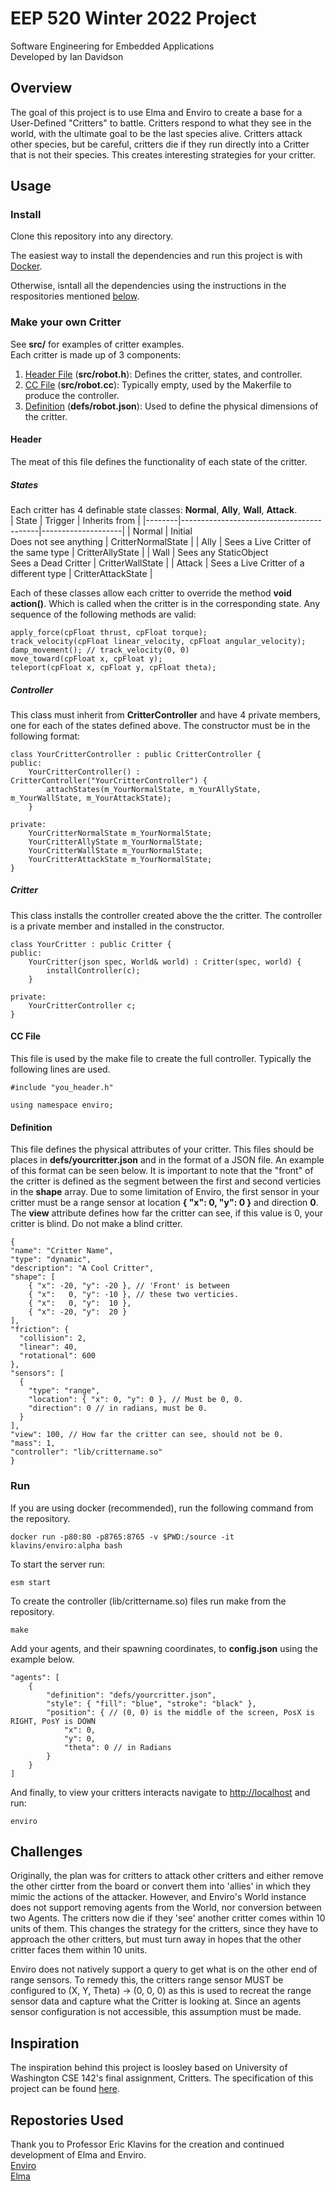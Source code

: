 # EEP 520 Winter 2022 Project

Software Engineering for Embedded Applications<br>
Developed by Ian Davidson

## Overview
The goal of this project is to use Elma and Enviro to create a base for a User-Defined "Critters" to battle. Critters respond to what they see in the world, with the ultimate goal to be the last species alive. Critters attack other species, but be careful, critters die if they run directly into a Critter that is not their species. This creates interesting strategies for your critter.

## Usage
### Install
Clone this repository into any directory.

The easiest way to install the dependencies and run this project is with [Docker](https://www.docker.com/).<br>

Otherwise, isntall all the dependencies using the instructions in the respositories mentioned [below](#repostories-used).<br>


### Make your own Critter
See **src/** for examples of critter examples.<br>
Each critter is made up of 3 components:
1. [Header File](#header) (**src/robot.h**): Defines the critter, states, and controller.
2. [CC File](#cc-file) (**src/robot.cc**): Typically empty, used by the Makerfile to produce the controller.
3. [Definition](#definition) (**defs/robot.json**): Used to define the physical dimensions of the critter.

#### Header
The meat of this file defines the functionality of each state of the critter.

##### States
Each critter has 4 definable state classes: **Normal**, **Ally**, **Wall**, **Attack**.<br>
| State  | Trigger                                  | Inherits from      |
|--------|------------------------------------------|--------------------|
| Normal | Initial<br> Does not see anything            | CritterNormalState |
| Ally   | Sees a Live Critter of the same type     | CritterAllyState   |
| Wall   | Sees any StaticObject<br> Sees a Dead Critter | CritterWallState   |
| Attack | Sees a Live Critter of a different type  | CritterAttackState |

Each of these classes allow each critter to override the method **void action()**. Which is called when the critter is in the corresponding state. Any sequence of the following methods are valid:

    apply_force(cpFloat thrust, cpFloat torque);
    track_velocity(cpFloat linear_velocity, cpFloat angular_velocity);
    damp_movement(); // track_velocity(0, 0)
    move_toward(cpFloat x, cpFloat y);
    teleport(cpFloat x, cpFloat y, cpFloat theta);

##### Controller
This class must inherit from **CritterController** and have 4 private members, one for each of the states defined above. The constructor must be in the following format:

    class YourCritterController : public CritterController {
    public:
        YourCritterController() : CritterController("YourCritterController") {
            attachStates(m_YourNormalState, m_YourAllyState, m_YourWallState, m_YourAttackState);
        }

    private:
        YourCritterNormalState m_YourNormalState;
        YourCritterAllyState m_YourNormalState;
        YourCritterWallState m_YourNormalState;
        YourCritterAttackState m_YourNormalState;
    }

##### Critter
This class installs the controller created above the the critter. The controller is a private member and installed in the constructor.

    class YourCritter : public Critter {
    public:
        YourCritter(json spec, World& world) : Critter(spec, world) {
            installController(c);
        }

    private:
        YourCritterController c;
    }

#### CC File
This file is used by the make file to create the full controller. Typically the following lines are used.

    #include "you_header.h"

    using namespace enviro;

#### Definition
This file defines the physical attributes of your critter. This files should be places in **defs/yourcritter.json** and in the format of a JSON file. An example of this format can be seen below. It is important to note that the "front" of the critter is defined as the segment between the first and second verticies in the **shape** array. Due to some limitation of Enviro, the first sensor in your critter must be a range sensor at location **{ "x": 0, "y": 0 }** and direction **0**. The **view** attribute defines how far the critter can see, if this value is 0, your critter is blind. Do not make a blind critter.

    {
    "name": "Critter Name",
    "type": "dynamic",
    "description": "A Cool Critter",
    "shape": [
        { "x": -20, "y": -20 }, // 'Front' is between
        { "x":   0, "y": -10 }, // these two verticies.
        { "x":   0, "y":  10 },
        { "x": -20, "y":  20 }
    ],
    "friction": {
      "collision": 2,
      "linear": 40,
      "rotational": 600
    },
    "sensors": [
      {
        "type": "range",
        "location": { "x": 0, "y": 0 }, // Must be 0, 0.
        "direction": 0 // in radians, must be 0.
      }
    ],
    "view": 100, // How far the critter can see, should not be 0.
    "mass": 1,    
    "controller": "lib/crittername.so"
    }

### Run
If you are using docker (recommended), run the following command from the repository. 

    docker run -p80:80 -p8765:8765 -v $PWD:/source -it klavins/enviro:alpha bash

To start the server run:

    esm start

To create the controller (lib/crittername.so) files run make from the repository.

    make

Add your agents, and their spawning coordinates, to **config.json** using the example below.

    "agents": [
        {
            "definition": "defs/yourcritter.json",
            "style": { "fill": "blue", "stroke": "black" },
            "position": { // (0, 0) is the middle of the screen, PosX is RIGHT, PosY is DOWN
                "x": 0, 
                "y": 0, 
                "theta": 0 // in Radians
            }
        }
    ]

And finally, to view your critters interacts navigate to <http://localhost> and run:

    enviro

## Challenges
Originally, the plan was for critters to attack other critters and either remove the other cirtter from the board or convert them into 'allies' in which they mimic the actions of the attacker. However, and Enviro's World instance does not support removing agents from the World, nor conversion between two Agents. The critters now die if they 'see' another critter comes within 10 units of them. This changes the strategy for the critters, since they have to approach the other critters, but must turn away in hopes that the other critter faces them within 10 units.<br>

Enviro does not natively support a query to get what is on the other end of range sensors. To remedy this, the critters range sensor MUST be configured to (X, Y, Theta) -> (0, 0, 0) as this is used to recreat the range sensor data and capture what the Critter is looking at. Since an agents sensor configuration is not accessible, this assumption must be made.<br>

## Inspiration
The inspiration behind this project is loosley based on University of Washington CSE 142's final assignment, Critters. The specification of this project can be found [here](https://courses.cs.washington.edu/courses/cse142/22wi/assessments/a8.html).<br>


## Repostories Used
Thank you to Professor Eric Klavins for the creation and continued development of Elma and Enviro.<br>
[Enviro](https://github.com/klavinslab/enviro)<br>
[Elma](https://github.com/klavinslab/elma)

